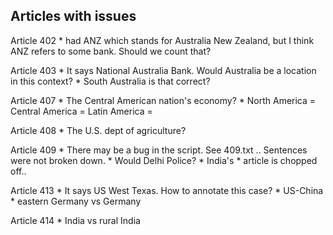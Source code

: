 ## Articles with issues

Article 402 
    * had ANZ which stands for Australia New Zealand, but I think ANZ refers to some bank. Should we count that?

Article 403
    * It says National <loc>Australia</loc> Bank. Would Australia be a location in this context?
    * South <loc>Australia</loc> is that correct?

Article 407
    * The <loc>Central American</loc> nation's economy?
    * North America = Central America = Latin America = 

Article 408
    * The <loc>U.S.</loc> dept of agriculture?


Article 409
    * There may be a bug in the script. See 409.txt .. Sentences were not broken down.
    * Would <loc>Delhi</loc> Police?
    * <loc>India</loc>'s 
    * article is chopped off..

Article 413
    * It says <loc>US</loc> West <loc>Texas</loc>. How to annotate this case?
    * <loc>US</loc>-<loc>China</loc>
    * eastern <loc>Germany</loc> vs Germany

Article 414
    * India vs rural <loc>India</loc>
